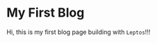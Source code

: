<!--Date: 2025-05-29 12:00:00-->
<!-- Tags: Rust -->

# My First Blog

Hi, this is my first blog page building with `Leptos`!!!

